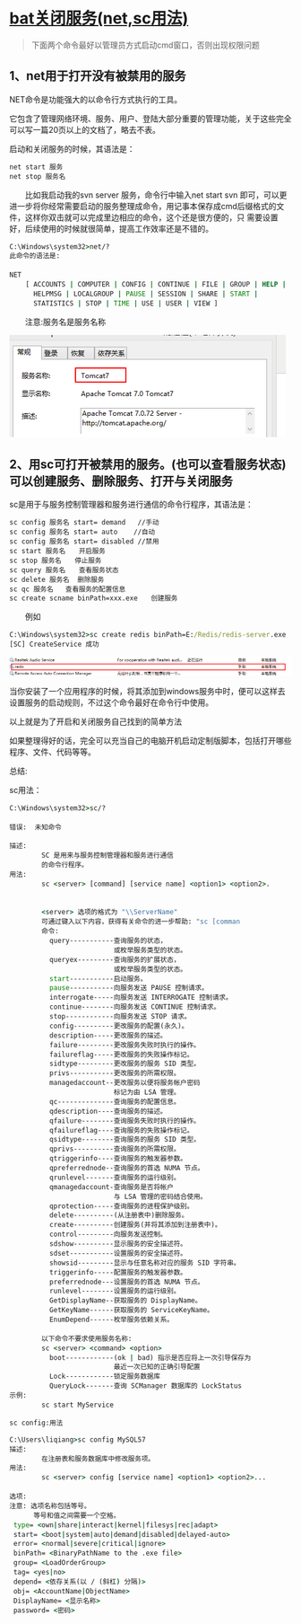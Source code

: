 # [bat关闭服务(net,sc用法)](https://www.cnblogs.com/qlqwjy/p/8010598.html)

> 下面两个命令最好以管理员方式启动cmd窗口，否则出现权限问题

## 1、net用于打开没有被禁用的服务

NET命令是功能强大的以命令行方式执行的工具。

它包含了管理网络环境、服务、用户、登陆大部分重要的管理功能，关于这些完全可以写一篇20页以上的文档了，略去不表。

启动和关闭服务的时候，其语法是：

```bat
net start 服务
net stop 服务名
```

　　比如我启动我的svn server 服务，命令行中输入net start svn 即可，可以更进一步将你经常需要启动的服务整理成命令，用记事本保存成cmd后缀格式的文件，这样你双击就可以完成里边相应的命令，这个还是很方便的，只 需要设置好，后续使用的时候就很简单，提高工作效率还是不错的。

```bat
C:\Windows\system32>net/?
此命令的语法是:

NET
    [ ACCOUNTS | COMPUTER | CONFIG | CONTINUE | FILE | GROUP | HELP |
      HELPMSG | LOCALGROUP | PAUSE | SESSION | SHARE | START |
      STATISTICS | STOP | TIME | USE | USER | VIEW ]
```

　　注意:服务名是服务名称

![img](../../../_ImageAssets/Sun,%2010%20May%202020%20160931.png)

## 2、用sc可打开被禁用的服务。(也可以查看服务状态)可以创建服务、删除服务、打开与关闭服务

sc是用于与服务控制管理器和服务进行通信的命令行程序，其语法是：

 

```bat
sc config 服务名 start= demand   //手动
sc config 服务名 start= auto    //自动
sc config 服务名 start= disabled //禁用
sc start 服务名　　开启服务
sc stop 服务名　　停止服务
sc query 服务名　　查看服务状态
sc delete 服务名  删除服务
sc qc 服务名   查看服务的配置信息
sc create scname binPath=xxx.exe　　创建服务
```

　　例如

```bat
C:\Windows\system32>sc create redis binPath=E:/Redis/redis-server.exe
[SC] CreateService 成功
```

![img](../../../_ImageAssets/1196212-20180313090417196-363946295.png)

当你安装了一个应用程序的时候，将其添加到windows服务中时，便可以这样去设置服务的启动规则，不过这个命令最好在命令行中使用。

以上就是为了开启和关闭服务自己找到的简单方法

如果整理得好的话，完全可以充当自己的电脑开机启动定制版脚本，包括打开哪些程序、文件、代码等等。

总结:

sc用法：

```bat
C:\Windows\system32>sc/?

错误:  未知命令

描述:
        SC 是用来与服务控制管理器和服务进行通信
        的命令行程序。
用法:
        sc <server> [command] [service name] <option1> <option2>.


        <server> 选项的格式为 "\\ServerName"
        可通过键入以下内容，获得有关命令的进一步帮助: "sc [comman
        命令:
          query-----------查询服务的状态，
                          或枚举服务类型的状态。
          queryex---------查询服务的扩展状态，
                          或枚举服务类型的状态。
          start-----------启动服务。
          pause-----------向服务发送 PAUSE 控制请求。
          interrogate-----向服务发送 INTERROGATE 控制请求。
          continue--------向服务发送 CONTINUE 控制请求。
          stop------------向服务发送 STOP 请求。
          config----------更改服务的配置(永久)。
          description-----更改服务的描述。
          failure---------更改服务失败时执行的操作。
          failureflag-----更改服务的失败操作标记。
          sidtype---------更改服务的服务 SID 类型。
          privs-----------更改服务的所需权限。
          managedaccount--更改服务以便将服务帐户密码
                          标记为由 LSA 管理。
          qc--------------查询服务的配置信息。
          qdescription----查询服务的描述。
          qfailure--------查询服务失败时执行的操作。
          qfailureflag----查询服务的失败操作标记。
          qsidtype--------查询服务的服务 SID 类型。
          qprivs----------查询服务的所需权限。
          qtriggerinfo----查询服务的触发器参数。
          qpreferrednode--查询服务的首选 NUMA 节点。
          qrunlevel-------查询服务的运行级别。
          qmanagedaccount-查询服务是否将帐户
                          与 LSA 管理的密码结合使用。
          qprotection-----查询服务的进程保护级别。
          delete----------(从注册表中)删除服务。
          create----------创建服务(并将其添加到注册表中)。
          control---------向服务发送控制。
          sdshow----------显示服务的安全描述符。
          sdset-----------设置服务的安全描述符。
          showsid---------显示与任意名称对应的服务 SID 字符串。
          triggerinfo-----配置服务的触发器参数。
          preferrednode---设置服务的首选 NUMA 节点。
          runlevel--------设置服务的运行级别。
          GetDisplayName--获取服务的 DisplayName。
          GetKeyName------获取服务的 ServiceKeyName。
          EnumDepend------枚举服务依赖关系。

        以下命令不要求使用服务名称:
        sc <server> <command> <option>
          boot------------(ok | bad) 指示是否应将上一次引导保存为
                          最近一次已知的正确引导配置
          Lock------------锁定服务数据库
          QueryLock-------查询 SCManager 数据库的 LockStatus
示例:
        sc start MyService
```



`sc config:用法`

```bat
C:\Users\liqiang>sc config MySQL57
描述:
        在注册表和服务数据库中修改服务项。
用法:
        sc <server> config [service name] <option1> <option2>...

选项:
注意: 选项名称包括等号。
      等号和值之间需要一个空格。
 type= <own|share|interact|kernel|filesys|rec|adapt>
 start= <boot|system|auto|demand|disabled|delayed-auto>
 error= <normal|severe|critical|ignore>
 binPath= <BinaryPathName to the .exe file>
 group= <LoadOrderGroup>
 tag= <yes|no>
 depend= <依存关系(以 / (斜杠) 分隔)>
 obj= <AccountName|ObjectName>
 DisplayName= <显示名称>
 password= <密码>
```

